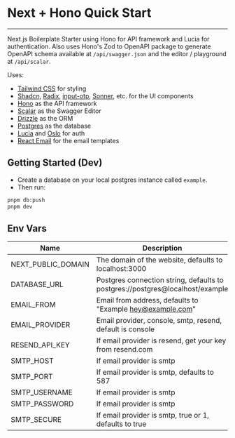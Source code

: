 # Next + Hono Quick Start

---

Next.js Boilerplate Starter using Hono for API framework and Lucia for authentication. Also uses Hono's Zod to OpenAPI package to generate OpenAPI schema available at `/api/swagger.json` and the editor / playground at `/api/scalar`.

Uses:

-   [Tailwind CSS](https://tailwindcss.com/) for styling
-   [Shadcn](https://ui.shadcn.com/), [Radix](https://www.radix-ui.com/), [input-otp](https://input-otp.rodz.dev/), [Sonner](https://sonner.emilkowal.ski/), etc. for the UI components
-   [Hono](https://hono.dev/) as the API framework
-   [Scalar](https://docs.scalar.com/swagger-editor) as the Swagger Editor
-   [Drizzle](https://orm.drizzle.team/) as the ORM
-   [Postgres](https://www.postgresql.org/) as the database
-   [Lucia](https://lucia-auth.com/) and [Oslo](https://oslo.js.org/) for auth
-   [React Email](https://react.email/) for the email templates

## Getting Started (Dev)

-   Create a database on your local postgres instance called `example`.
-   Then run:

```bash
pnpm db:push
pnpm dev
```

## Env Vars

| Name               | Description                                                                   |
| ------------------ | ----------------------------------------------------------------------------- |
| NEXT_PUBLIC_DOMAIN | The domain of the website, defaults to localhost:3000                         |
| DATABASE_URL       | Postgres connection string, defaults to postgres://postgres@localhost/example |
| EMAIL_FROM         | Email from address, defaults to "Example <hey@example.com>"                   |
| EMAIL_PROVIDER     | Email provider, console, smtp, resend, default is console                     |
| RESEND_API_KEY     | If email provider is resend, get your key from resend.com                     |
| SMTP_HOST          | If email provider is smtp                                                     |
| SMTP_PORT          | If email provider is smtp, defaults to 587                                    |
| SMTP_USERNAME      | If email provider is smtp                                                     |
| SMTP_PASSWORD      | If email provider is smtp                                                     |
| SMTP_SECURE        | If email provider is smtp, true or 1, defaults to true                        |
